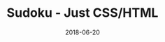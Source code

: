 ---
title: 'Sudoku - Just CSS/HTML'
description: 'Complete a sudoku puzzle without Javascript or server-side interaction.'
gametype: 'hard'
gameid: 83
date: 2018-06-20
tags: []
draft: false
type: 'games'
num19: [{'idx':1,'arr1':[1,2,3,4,5,6,7,8,9],'arr2':[1,2,3,4,5,6,7,8,9]},{'idx':2,'arr1':[1,2,3,4,5,6,7,8,9],'arr2':[1,2,3,4,5,6,7,8,9]},{'idx':3,'arr1':[1,2,3,4,5,6,7,8,9],'arr2':[1,2,3,4,5,6,7,8,9]},{'idx':4,'arr1':[1,2,3,4,5,6,7,8,9],'arr2':[1,2,3,4,5,6,7,8,9]},{'idx':5,'arr1':[1,2,3,4,5,6,7,8,9],'arr2':[1,2,3,4,5,6,7,8,9]},{'idx':6,'arr1':[1,2,3,4,5,6,7,8,9],'arr2':[1,2,3,4,5,6,7,8,9]},{'idx':7,'arr1':[1,2,3,4,5,6,7,8,9],'arr2':[1,2,3,4,5,6,7,8,9]},{'idx':8,'arr1':[1,2,3,4,5,6,7,8,9],'arr2':[1,2,3,4,5,6,7,8,9]},{'idx':9,'arr1':[1,2,3,4,5,6,7,8,9],'arr2':[1,2,3,4,5,6,7,8,9]}]
puzzle: [[0, 0, 0, 0, 7, 0, 0, 0, 0], [0, 8, 0, 3, 4, 9, 0, 1, 0], [1, 0, 5, 0, 0, 0, 7, 0, 3], [0, 0, 0, 6, 0, 2, 0, 0, 0], [9, 0, 8, 0, 0, 0, 6, 0, 4], [0, 0, 0, 0, 5, 0, 0, 0, 0], [8, 0, 9, 0, 0, 0, 1, 0, 2], [0, 6, 0, 2, 0, 4, 0, 3, 0], [3, 0, 2, 0, 0, 0, 4, 0, 5]]
layout: 'sudokucssstatic'
---